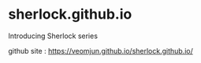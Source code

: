 # sherlock.github.io
Introducing Sherlock series

github site : https://veomjun.github.io/sherlock.github.io/
